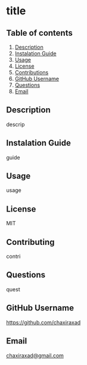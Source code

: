 # title
  ## Table of contents
  1. [Description](#description)
  2. [Instalation Guide](#instalation-guide)
  3. [Usage](#usage)
  4. [License](#license)
  5. [Contributions](#contributing)
  6. [GitHub Username](#github-username)
  7. [Questions](#questions)
  8. [Email](#email)

## Description
descrip
## Instalation Guide
guide
## Usage
usage
## License
MIT
## Contributing
contri
## Questions
quest
## GitHub Username
https://github.com/chaxiraxad
## Email
chaxiraxad@gmail.com
